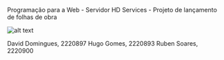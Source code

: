 
Programação para a Web - Servidor
HD Services - Projeto de lançamento de folhas de obra

![alt text](https://github.com/doomiinguees/PSI_PWS_PLC/tree/main/imagem.png)


David Domingues, 2220897
Hugo Gomes, 2220893
Ruben Soares, 2220900
